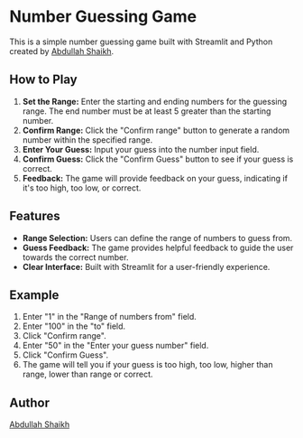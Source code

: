 # Number Guessing Game

This is a simple number guessing game built with Streamlit and Python created by [Abdullah Shaikh](https://www.linkedin.com/in/abdullah-shaikh-29699b302/).

## How to Play

1.  **Set the Range:** Enter the starting and ending numbers for the guessing range. The end number must be at least 5 greater than the starting number.
2.  **Confirm Range:** Click the "Confirm range" button to generate a random number within the specified range.
3.  **Enter Your Guess:** Input your guess into the number input field.
4.  **Confirm Guess:** Click the "Confirm Guess" button to see if your guess is correct.
5.  **Feedback:** The game will provide feedback on your guess, indicating if it's too high, too low, or correct.

## Features

* **Range Selection:** Users can define the range of numbers to guess from.
* **Guess Feedback:** The game provides helpful feedback to guide the user towards the correct number.
* **Clear Interface:** Built with Streamlit for a user-friendly experience.

## Example

1.  Enter "1" in the "Range of numbers from" field.
2.  Enter "100" in the "to" field.
3.  Click "Confirm range".
4.  Enter "50" in the "Enter your guess number" field.
5.  Click "Confirm Guess".
6.  The game will tell you if your guess is too high, too low, higher than range, lower than range or correct.

## Author

[Abdullah Shaikh](https://www.linkedin.com/in/abdullah-shaikh-29699b302/)